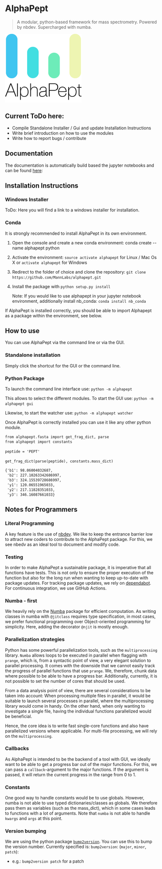 # AlphaPept
> A modular, python-based framework for mass spectrometry. Powered by nbdev. Supercharged with numba.


![alphapept](nbs\images\alphapept_logo.png)

## Current ToDo here:

- Compile Standalone Installer / Gui and update Installation Instructions
- Write brief introduction on how to use the modules
- Write how to report bugs / contribute


## Documentation

The documentation is automatically build based the jupyter notebooks and can be found [here](https://mannlabs.github.io/alphapept/):

## Installation Instructions

### Windows Installer

ToDo: Here you will find a link to a windows installer for installation.

### Conda
It is strongly recommended to install AlphaPept in its own environment.
1. Open the console and create a new conda environment: conda create --name alphapept python
2. Activate the environment: `source activate alphapept` for Linux / Mac Os X or `activate alphapept` for Windows
2. Redirect to the folder of choice and clone the repository: `git clone https://github.com/MannLabs/alphapept.git`
3. Install the package with `python setup.py install`

    Note: If you would like to use alphapept in your jupyter notebook environment, additionally install nb_conda: `conda install nb_conda`

If AlphaPept is installed correctly, you should be able to import Alphapept as a package within the environment, see below.

## How to use
You can use AlphaPept via the command line or via the GUI.

### Standalone installation

Simply click the shortcut for the GUI or the command line.

### Python Package

To launch the command line interface use:
`python -m alphapept`

This allows to select the different modules. To start the GUI use:
`python -m alphapept gui`

Likewise, to start the watcher use:
`python -m alphapept watcher`

Once AlphaPept is correctly installed you can use it like any other python module.

```
from alphapept.fasta import get_frag_dict, parse
from alphapept import constants

peptide = 'PEPT'

get_frag_dict(parse(peptide), constants.mass_dict)
```




    {'b1': 98.06004032687,
     'b2': 227.10263342686997,
     'b3': 324.15539728686997,
     'y1': 120.06551965033,
     'y2': 217.11828351033,
     'y3': 346.16087661033}



## Notes for Programmers

### Literal Programming
A key feature is the use of [nbdev](https://github.com/fastai/nbdev). We like to keep the entrance barrier low to attract new coders to contribute to the AlphaPept package. For this, we see nbedv as an ideal tool to document and modify code.

### Testing

In order to make AlphaPept a sustainable package, it is imperative that all functions have tests. This is not only to ensure the proper execution of the function but also for the long run when wanting to keep up-to-date with package updates. For tracking package updates, we rely on [dependabot](https://dependabot.com). For continuous integration, we use GitHub Actions.

### Numba - first

We heavily rely on the [Numba](http://numba.pydata.org) package for efficient computation. As writing classes in numba with `@jitclass` requires type specification, in most cases, we prefer functional programming over
Object-oriented programming for simplicity. Here, adding the decorator `@njit` is mostly enough.

### Parallelization strategies

Python has some powerful parallelization tools, such as the `multiprocessing` library. `Numba` allows loops to be executed in parallel when flagging with `prange`, which is, from a syntactic point of view, a very elegant solution to parallel processing. It comes with the downside that we cannot easily track the progress of parallel functions that use `prange`. We, therefore, chunk data where possible to be able to have a progress bar. Additionally, currently, it is not possible to set the number of cores that should be used.

From a data analysis point of view, there are several considerations to be taken into account: When processing multiple files in parallel, it would be suitable to launch several processes in parallel, where the multiprocessing library would come in handy. On the other hand, when only wanting to investigate a single file, having the individual functions parallelized would be beneficial.

Hence, the core idea is to write fast single-core functions and also have parallelized versions where applicable. For multi-file processing, we will rely on the `multiprocessing`.

### Callbacks

As AlphaPept is intended to be the backend of a tool with GUI, we ideally want to be able to get a progress bar out of the major functions. For this, we can pass a `callback`-argument to the major functions. If the argument is passed, it will return the current progress in the range from 0 to 1.

### Constants 

One good way to handle constants would be to use globals. However, numba is not able to use typed dictionaries/classes as globals. We therefore pass them as variables (such as the mass_dict), which in some cases leads to functions with a lot of arguments. Note that `numba` is not able to handle `kwargs` and `args` at this point.


### Version bumping

We are using the python package [`bump2version`](https://github.com/c4urself/bump2version). You can use this to bump the version number. Currently specified is: `bump2version`: (`major`, `minor`, `patch`):

* e.g.: `bump2version patch` for a patch
